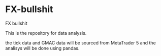 # FX-bullshit
FX bullshit

This is the repository for data analysis.

the tick data and GMAC data will be sourced from MetaTrader 5
and the analisys will be done using pandas.